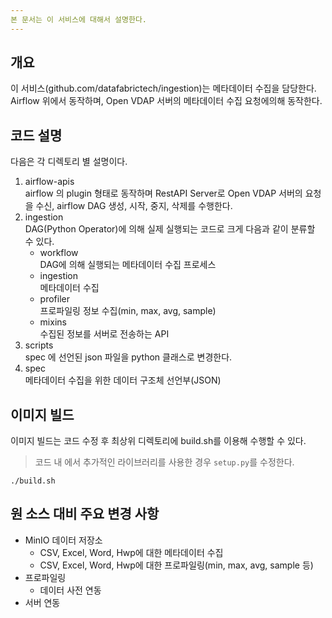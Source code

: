 ```yaml
---
본 문서는 이 서비스에 대해서 설명한다.
---
```


## 개요

이 서비스(github.com/datafabrictech/ingestion)는 메타데이터 수집을 담당한다.  
Airflow 위에서 동작하며, Open VDAP 서버의 메타데이터 수집 요청에의해 동작한다.

## 코드 설명

다음은 각 디렉토리 별 설명이다.

1. airflow-apis  
airflow 의 plugin 형태로 동작하며 RestAPI Server로 Open VDAP 서버의 요청을 수신, 
airflow DAG 생성, 시작, 중지, 삭제를 수행한다.  
2. ingestion   
    DAG(Python Operator)에 의해 실제 실행되는 코드로 크게 다음과 같이 분류할 수 있다.  
    - workflow  
    DAG에 의해 실행되는 메타데이터 수집 프로세스
    - ingestion  
    메타데이터 수집
    - profiler  
    프로파일링 정보 수집(min, max, avg, sample)
    - mixins  
    수집된 정보를 서버로 전송하는 API
3. scripts  
spec 에 선언된 json 파일을 python 클래스로 변경한다.
4. spec  
메타데이터 수집을 위한 데이터 구조체 선언부(JSON)

## 이미지 빌드

이미지 빌드는 코드 수정 후 최상위 디렉토리에 build.sh를 이용해 수행할 수 있다.

> 코드 내 에서 추가적인 라이브러리를 사용한 경우 `setup.py`를 수정한다.

```shell
./build.sh
```

## 원 소스 대비 주요 변경 사항

- MinIO 데이터 저장소 
    - CSV, Excel, Word, Hwp에 대한 메타데이터 수집
    - CSV, Excel, Word, Hwp에 대한 프로파일링(min, max, avg, sample 등)
- 프로파일링  
    - 데이터 사전 연동
- 서버 연동
